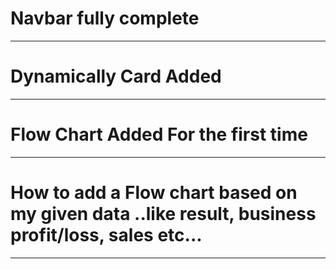 # Navbar fully complete
______________________________
# Dynamically Card Added
______________________________
# Flow Chart Added For the first time
___________________________
# How to add a Flow chart based on my given data ..like result, business profit/loss, sales etc...
___________________________
